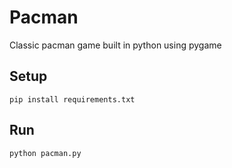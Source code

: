 # Pacman
Classic pacman game built in python using pygame

## Setup
```shell script
pip install requirements.txt
```

## Run
```shell script
python pacman.py   
```